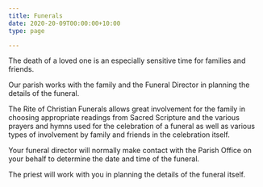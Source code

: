 ```yaml
---
title: Funerals
date: 2020-20-09T00:00:00+10:00
type: page

---
```

The death of a loved one is an especially sensitive time for families and friends.  
  
Our parish works with the family and the Funeral Director in planning the details of the funeral.  
  
The Rite of Christian Funerals allows great involvement for the family in choosing appropriate readings from Sacred Scripture and the various prayers and hymns used for the celebration of a funeral as well as various types of involvement by family and friends in the celebration itself.  
  
Your funeral director will normally make contact with the Parish Office on your behalf to determine the date and time of the funeral.  
  
The priest will work with you in planning the details of the funeral itself.